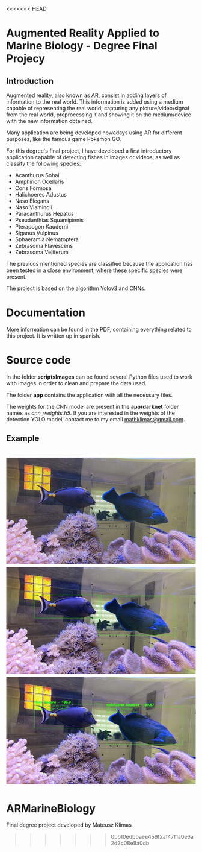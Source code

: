 <<<<<<< HEAD
# Augmented Reality Applied to Marine Biology - Degree Final Projecy
## Introduction
Augmented reality, also known as AR, consist in adding layers of information to the real world. This information is added using a medium capable of representing the real world, capturing any picture/video/signal from the real world, preprocessing it and showing it on the medium/device with the new information obtained.

Many application are being developed nowadays using AR for different purposes, like the famous game Pokemon GO.

For this degree's final project, I have developed a first introductory application capable of detecting fishes in images or videos, as well as classify the following species:

* Acanthurus Sohal
* Amphirion Ocellaris
* Coris Formosa
* Halichoeres Adustus
* Naso Elegans
* Naso Vlamingii
* Paracanthurus Hepatus
* Pseudanthias Squamipinnis
* Pterapogon Kauderni
* Siganus Vulpinus
* Sphaeramia Nematoptera
* Zebrasoma Flavescens
* Zebrasoma Veliferum

The previous mentioned species are classified because the application has been tested in a close environment, where these specific species were present. 

The project is based on the algorithm Yolov3 and CNNs.

# Documentation

More information can be found in the PDF, containing everything related to this project. It is written up in spanish.

# Source code

In the folder **scriptsImages** can be found several Python files used to work with images in order to clean and prepare the data used. 

The folder **app** contains the application with all the necessary files.

The weights for the CNN model are present in the **app/darknet** folder names as *cnn_weights.h5*. If you are interested in the weights of the detection YOLO model, contact me to my email mathklimas@gmail.com.

## Example 

![Original input](img/original.png)
![Simple output](img/output1.png)
![Detailed output](img/output2.png)
=======
# ARMarineBiology
Final degree project developed by Mateusz Klimas
>>>>>>> 0bb10edbbaee459f2af47f1a0e6a2d2c08e9a0db
